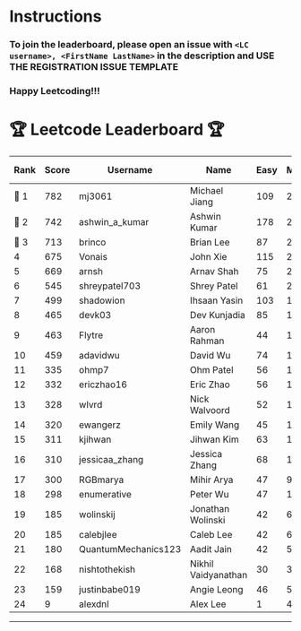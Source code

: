 # Instructions
### To join the leaderboard, please open an issue with `<LC username>, <FirstName LastName>` in the description and USE THE REGISTRATION ISSUE TEMPLATE
### Happy Leetcoding!!!


# 🏆 Leetcode Leaderboard 🏆

| Rank | Score | Username       | Name | Easy | Medium | Hard | Problems Solved |
|------|----------------|-----------------|-------------------|--------------|--------------|--------------|--------------|
| 🥇 1 | 782 | mj3061 | Michael Jiang | 109 | 272 | 43 | 424 |
| 🥈 2 | 742 | ashwin_a_kumar | Ashwin Kumar | 178 | 252 | 20 | 450 |
| 🥉 3 | 713 | brinco | Brian Lee | 87 | 259 | 36 | 382 |
| 4 | 675 | Vonais | John Xie | 115 | 229 | 34 | 378 |
| 5 | 669 | arnsh | Arnav Shah | 75 | 219 | 52 | 346 |
| 6 | 545 | shreypatel703 | Shrey Patel | 61 | 206 | 24 | 291 |
| 7 | 499 | shadowion | Ihsaan Yasin | 103 | 168 | 20 | 291 |
| 8 | 465 | devk03 | Dev Kunjadia | 85 | 175 | 10 | 270 |
| 9 | 463 | Flytre | Aaron Rahman | 44 | 148 | 41 | 233 |
| 10 | 459 | adavidwu | David Wu | 74 | 152 | 27 | 253 |
| 11 | 335 | ohmp7 | Ohm Patel | 56 | 123 | 11 | 190 |
| 12 | 332 | ericzhao16 | Eric Zhao | 56 | 123 | 10 | 189 |
| 13 | 328 | wlvrd | Nick Walvoord | 52 | 126 | 8 | 186 |
| 14 | 320 | ewangerz | Emily Wang | 45 | 109 | 19 | 173 |
| 15 | 311 | kjihwan | Jihwan Kim | 63 | 103 | 14 | 180 |
| 16 | 310 | jessicaa_zhang | Jessica Zhang | 68 | 112 | 6 | 186 |
| 17 | 300 | RGBmarya | Mihir Arya | 47 | 98 | 19 | 164 |
| 18 | 298 | enumerative | Peter Wu | 47 | 106 | 13 | 166 |
| 19 | 185 | wolinskij | Jonathan Wolinski | 42 | 67 | 3 | 112 |
| 20 | 185 | calebjlee | Caleb Lee | 42 | 61 | 7 | 110 |
| 21 | 180 | QuantumMechanics123 | Aadit Jain | 42 | 57 | 8 | 107 |
| 22 | 168 | nishtothekish | Nikhil Vaidyanathan | 30 | 36 | 22 | 88 |
| 23 | 159 | justinbabe019 | Angie Leong | 46 | 52 | 3 | 101 |
| 24 | 9 | alexdnl | Alex Lee | 1 | 4 | 0 | 5 |
---